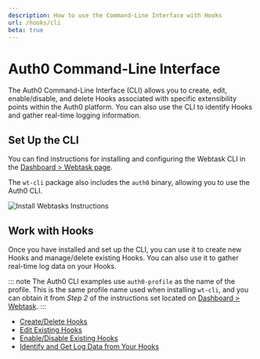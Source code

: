 ```yaml
---
description: How to use the Command-Line Interface with Hooks
url: /hooks/cli
beta: true
---
```


# Auth0 Command-Line Interface

The Auth0 Command-Line Interface (CLI) allows you to create, edit, enable/disable, and delete Hooks associated with specific extensibility points within the Auth0 platform. You can also use the CLI to identify Hooks and gather real-time logging information.

## Set Up the CLI

You can find instructions for installing and configuring the Webtask CLI in the [Dashboard > Webtask page](${manage_url}/#/account/webtasks). 

The `wt-cli` package also includes the `auth0` binary, allowing you to use the Auth0 CLI.

![Install Webtasks Instructions](/media/articles/hooks/mgmt-dashboard-webtasks.png)

## Work with Hooks

Once you have installed and set up the CLI, you can use it to create new Hooks and manage/delete existing Hooks. You can also use it to gather real-time log data on your Hooks.

::: note
The Auth0 CLI examples use `auth0-profile` as the name of the profile. This is the same profile name used when installing `wt-cli`, and you can obtain it from *Step 2* of the instructions set located on [Dashboard > Webtask](${manage_url}/#/account/webtasks).
:::

* [Create/Delete Hooks](/hooks/cli/create-delete)
* [Edit Existing Hooks](/hooks/cli/edit)
* [Enable/Disable Existing Hooks](/hooks/cli/enable-disable)
* [Identify and Get Log Data from Your Hooks](/hooks/cli/logs)
